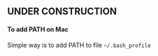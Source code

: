 
## UNDER CONSTRUCTION


#### To add PATH on Mac

Simple way is to add PATH to file ```~/.bash_profile```

